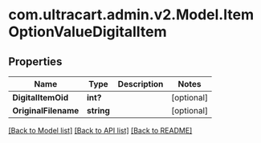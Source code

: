 # com.ultracart.admin.v2.Model.ItemOptionValueDigitalItem
## Properties

Name | Type | Description | Notes
------------ | ------------- | ------------- | -------------
**DigitalItemOid** | **int?** |  | [optional] 
**OriginalFilename** | **string** |  | [optional] 

[[Back to Model list]](../README.md#documentation-for-models) [[Back to API list]](../README.md#documentation-for-api-endpoints) [[Back to README]](../README.md)

